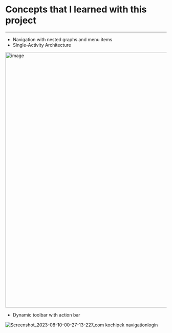 # Concepts that I learned with this project

<hr>

- Navigation with nested graphs and menu items
- Single-Activity Architecture
<img width="794" alt="image" src="https://github.com/Kochipek/NavigationComponent/assets/52817694/d2018944-f2c7-4c45-b75a-f77ec9247792">

- Dynamic toolbar with action bar

![Screenshot_2023-08-10-00-27-13-227_com kochipek navigationlogin](https://github.com/Kochipek/NavigationComponent/assets/52817694/6c4fa458-3f81-46a3-84f6-44e69c4a8d6d)
